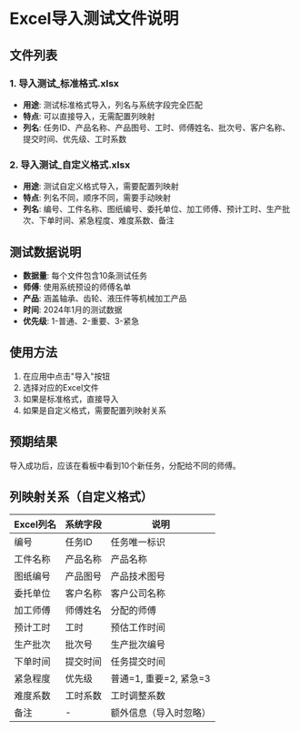 # Excel导入测试文件说明

## 文件列表

### 1. 导入测试_标准格式.xlsx
- **用途**: 测试标准格式导入，列名与系统字段完全匹配
- **特点**: 可以直接导入，无需配置列映射
- **列名**: 任务ID、产品名称、产品图号、工时、师傅姓名、批次号、客户名称、提交时间、优先级、工时系数

### 2. 导入测试_自定义格式.xlsx
- **用途**: 测试自定义格式导入，需要配置列映射
- **特点**: 列名不同，顺序不同，需要手动映射
- **列名**: 编号、工件名称、图纸编号、委托单位、加工师傅、预计工时、生产批次、下单时间、紧急程度、难度系数、备注

## 测试数据说明

- **数据量**: 每个文件包含10条测试任务
- **师傅**: 使用系统预设的师傅名单
- **产品**: 涵盖轴承、齿轮、液压件等机械加工产品
- **时间**: 2024年1月的测试数据
- **优先级**: 1-普通、2-重要、3-紧急

## 使用方法

1. 在应用中点击"导入"按钮
2. 选择对应的Excel文件
3. 如果是标准格式，直接导入
4. 如果是自定义格式，需要配置列映射关系

## 预期结果

导入成功后，应该在看板中看到10个新任务，分配给不同的师傅。

## 列映射关系（自定义格式）

| Excel列名 | 系统字段 | 说明 |
|----------|---------|------|
| 编号 | 任务ID | 任务唯一标识 |
| 工件名称 | 产品名称 | 产品名称 |
| 图纸编号 | 产品图号 | 产品技术图号 |
| 委托单位 | 客户名称 | 客户公司名称 |
| 加工师傅 | 师傅姓名 | 分配的师傅 |
| 预计工时 | 工时 | 预估工作时间 |
| 生产批次 | 批次号 | 生产批次编号 |
| 下单时间 | 提交时间 | 任务提交时间 |
| 紧急程度 | 优先级 | 普通=1, 重要=2, 紧急=3 |
| 难度系数 | 工时系数 | 工时调整系数 |
| 备注 | - | 额外信息（导入时忽略） |
